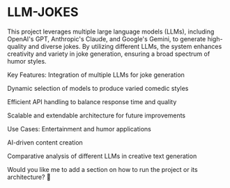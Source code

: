# LLM-JOKES

This project leverages multiple large language models (LLMs), including OpenAI's GPT, Anthropic's Claude, and Google's Gemini, to generate high-quality and diverse jokes. By utilizing different LLMs, the system enhances creativity and variety in joke generation, ensuring a broad spectrum of humor styles.

Key Features:
Integration of multiple LLMs for joke generation

Dynamic selection of models to produce varied comedic styles

Efficient API handling to balance response time and quality

Scalable and extendable architecture for future improvements

Use Cases:
Entertainment and humor applications

AI-driven content creation

Comparative analysis of different LLMs in creative text generation

Would you like me to add a section on how to run the project or its architecture? 🚀
